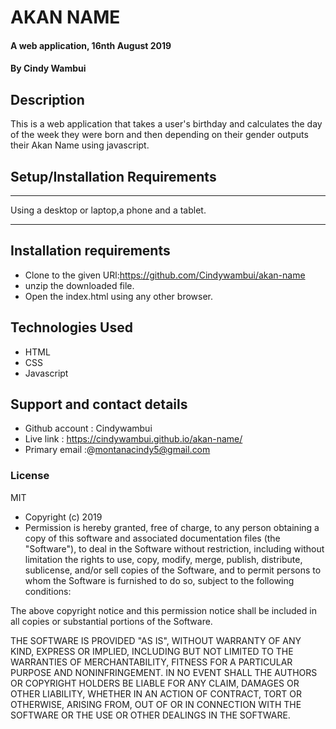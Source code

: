 # AKAN NAME
#### A web application, 16nth August 2019
#### By **Cindy Wambui**
## Description
This is  a web application that takes a user's birthday and calculates the day of the week they were born and then depending on their gender outputs their Akan Name using javascript. 
## Setup/Installation Requirements
****
Using a desktop or laptop,a phone and a tablet.
****
## Installation requirements

- Clone to the given URl:https://github.com/Cindywambui/akan-name
- unzip the downloaded file.
- Open the index.html using any other browser.
## Technologies Used
- HTML
- CSS
- Javascript
## Support and contact details
- Github account : Cindywambui
- Live link : https://cindywambui.github.io/akan-name/
- Primary email :@montanacindy5@gmail.com
### License
 MIT 
- Copyright (c) 2019 
- Permission is hereby granted, free of charge, to any person obtaining a copy of this software and associated documentation files (the "Software"), to deal in the Software without restriction, including without limitation the rights to use, copy, modify, merge, publish, distribute, sublicense, and/or sell copies of the Software, and to permit persons to whom the Software is furnished to do so, subject to the following conditions:

The above copyright notice and this permission notice shall be included in all copies or substantial portions of the Software.




THE SOFTWARE IS PROVIDED "AS IS", WITHOUT WARRANTY OF ANY KIND, EXPRESS OR IMPLIED, INCLUDING BUT NOT LIMITED TO THE WARRANTIES OF MERCHANTABILITY, FITNESS FOR A PARTICULAR PURPOSE AND NONINFRINGEMENT. IN NO EVENT SHALL THE AUTHORS OR COPYRIGHT HOLDERS BE LIABLE FOR ANY CLAIM, DAMAGES OR OTHER LIABILITY, WHETHER IN AN ACTION OF CONTRACT, TORT OR OTHERWISE, ARISING FROM, OUT OF OR IN CONNECTION WITH THE SOFTWARE OR THE USE OR OTHER DEALINGS IN THE SOFTWARE.

